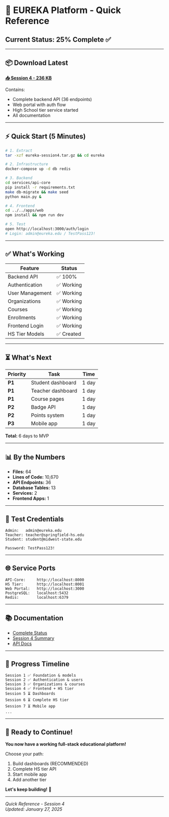 # 🚀 EUREKA Platform - Quick Reference

## Current Status: 25% Complete ✅

---

## 📦 **Download Latest**

**[📥 Session 4 - 236 KB](computer:///mnt/user-data/outputs/eureka-session4.tar.gz)**

Contains:
- Complete backend API (36 endpoints)
- Web portal with auth flow
- High School tier service started
- All documentation

---

## ⚡ **Quick Start (5 Minutes)**

```bash
# 1. Extract
tar -xzf eureka-session4.tar.gz && cd eureka

# 2. Infrastructure
docker-compose up -d db redis

# 3. Backend
cd services/api-core
pip install -r requirements.txt
make db-migrate && make seed
python main.py &

# 4. Frontend
cd ../../apps/web
npm install && npm run dev

# 5. Test
open http://localhost:3000/auth/login
# Login: admin@eureka.edu / TestPass123!
```

---

## ✅ **What's Working**

| Feature | Status |
|---------|--------|
| Backend API | ✅ 100% |
| Authentication | ✅ Working |
| User Management | ✅ Working |
| Organizations | ✅ Working |
| Courses | ✅ Working |
| Enrollments | ✅ Working |
| Frontend Login | ✅ Working |
| HS Tier Models | ✅ Created |

---

## ⏳ **What's Next**

| Priority | Task | Time |
|----------|------|------|
| **P1** | Student dashboard | 1 day |
| **P1** | Teacher dashboard | 1 day |
| **P1** | Course pages | 1 day |
| **P2** | Badge API | 1 day |
| **P2** | Points system | 1 day |
| **P3** | Mobile app | 1 day |

**Total:** 6 days to MVP

---

## 📊 **By the Numbers**

- **Files:** 64
- **Lines of Code:** 10,670
- **API Endpoints:** 36
- **Database Tables:** 13
- **Services:** 2
- **Frontend Apps:** 1

---

## 🎯 **Test Credentials**

```
Admin:   admin@eureka.edu
Teacher: teacher@springfield-hs.edu  
Student: student@midwest-state.edu

Password: TestPass123!
```

---

## 🌐 **Service Ports**

```
API-Core:     http://localhost:8000
HS Tier:      http://localhost:8001
Web Portal:   http://localhost:3000
PostgreSQL:   localhost:5432
Redis:        localhost:6379
```

---

## 📚 **Documentation**

- [Complete Status](computer:///mnt/user-data/outputs/PROJECT_STATUS.md)
- [Session 4 Summary](computer:///mnt/user-data/outputs/SESSION_4_SUMMARY.md)
- [API Docs](http://localhost:8000/docs)

---

## 🎊 **Progress Timeline**

```
Session 1 ✅ Foundation & models
Session 2 ✅ Authentication & users  
Session 3 ✅ Organizations & courses
Session 4 ✅ Frontend + HS tier
Session 5 ⏳ Dashboards
Session 6 ⏳ Complete HS tier
Session 7 ⏳ Mobile app
...
```

---

## 🚀 **Ready to Continue!**

**You now have a working full-stack educational platform!**

Choose your path:
1. Build dashboards (RECOMMENDED)
2. Complete HS tier API
3. Start mobile app
4. Add another tier

**Let's keep building!** 🎉

---

*Quick Reference - Session 4*  
*Updated: January 27, 2025*
